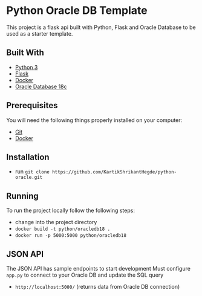# Python Oracle DB Template

This project is a flask api built with Python, Flask and Oracle Database to be used as a starter template.

## Built With

* [Python 3](https://www.python.org/)
* [Flask](http://flask.pocoo.org/)
* [Docker](https://www.docker.com/)
* [Oracle Database 18c](https://www.oracle.com/technetwork/database/enterprise-edition/downloads/index.html)

## Prerequisites

You will need the following things properly installed on your computer:

* [Git](http://git-scm.com/)
* [Docker](https://www.docker.com/)

## Installation

* run `git clone https://github.com/KartikShrikantHegde/python-oracle.git`

## Running

To run the project locally follow the following steps:

* change into the project directory
* `docker build -t python/oracledb18 .`
* `docker run -p 5000:5000 python/oracledb18`

## JSON API

The JSON API has sample endpoints to start development
Must configure `app.py` to connect to your Oracle DB and update the SQL query

* `http://localhost:5000/`
(returns data from Oracle DB connection)
